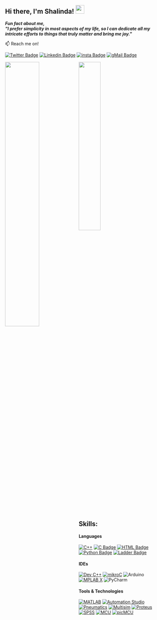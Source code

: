 ## Hi there, I'm Shalinda! <img src="https://user-images.githubusercontent.com/1303154/88677602-1635ba80-d120-11ea-84d8-d263ba5fc3c0.gif" width="28px" height="28px"/>
_**Fun fact about me, <br>
"I prefer simplicity in most aspects of my life, so I can dedicate all my intricate efforts to things that truly matter and bring me joy."**_

:mailbox: Reach me on!

[![Twitter Badge](https://img.shields.io/badge/-@rnshalinda-1ca0f1?style=flat&labelColor=1ca0f1&logo=twitter&logoColor=white&link=https://twitter.com/Ipenywis)](https://twitter.com/rnshalinda) 
[![Linkedin Badge](https://img.shields.io/badge/-Shalinda-0e76a8?style=flat&labelColor=0e76a8&logo=linkedin&logoColor=white)](https://www.linkedin.com/in/rnshalinda/) 
[![insta Badge](https://img.shields.io/badge/-@nxshalinda-e84393?style=flat&labelColor=e84393&logo=instagram&logoColor=white)](https://instagram.com/nxshalinda?igshid=ZGUzMzM3NWJiOQ==) 
[![gMail Badge](https://img.shields.io/badge/-nsrhewa-c0392b?style=flat&labelColor=c0392b&logo=gmail&logoColor=white)](mailto:nsrhewa@gmail.com)


<picture>
<source
  srcset="https://github-readme-stats.vercel.app/api?username=rnshalinda&show_icons=true&theme=dark"     
  media="(prefers-color-scheme: dark)"
/>
<source
  srcset="https://github-readme-stats.vercel.app/api?username=rnshalinda&show_icons=true"
  media="(prefers-color-scheme: light), (prefers-color-scheme: no-preference)"
/>
<img align ="left" width="47%" src="https://github-readme-stats.vercel.app/api?username=rnshalinda" />
</picture>

<img align ="top" width="37.5%" src="https://github-readme-stats.vercel.app/api/top-langs/?username=rnshalinda&size_weight=0.5&count_weight=0.5" />
<!--<br> line break -->

## Skills:

#### Languages

[![C++](https://img.shields.io/badge/c++-%2300599C.svg?style=for-the-badge&logo=c%2B%2B&logoColor=white)](#) 
[![C Badge](https://img.shields.io/badge/c-%2300599C.svg?style=for-the-badge&logo=c&logoColor=white)](#) 
[![HTML Badge](https://img.shields.io/badge/html5-%23E34F26.svg?style=for-the-badge&logo=html5&logoColor=white)](#) 
[![Python Badge](https://img.shields.io/badge/python-3670A0?style=for-the-badge&logo=python&logoColor=ffdd54)](#)
[![Ladder Badge](https://img.shields.io/badge/Ladder-%23E34F26.svg?style=for-the-badge&logo=ladder&logoColor=white)](#) 

#### IDEs

[![Dev C++](https://img.shields.io/badge/-Dev--C%2B%2B-%231178d4?style=flat-square)](#)
[![mikroC](https://img.shields.io/badge/-mikroC%20PRO-%23f44336?style=flat-square)](#)
![Arduino](https://img.shields.io/badge/ARDUINO_IDE-143?style=flat-square&logo=Arduino&logoColor=white&color=white&labelColor=0bccc2)
[![MPLAB X](https://img.shields.io/badge/-MPLAB%C2%AEX%20IDE-445d6e?style=flat-square)](#)
![PyCharm](https://img.shields.io/badge/PYCHARM-143?style=flat-square&logo=Pycharm&logoColor=black&color=f1e232&labelColor=08e703)

#### Tools & Technologies

[![MATLAB](https://img.shields.io/badge/MATLAB-%26%20SIMULINK-df6a11?style=flat-square)](#)
[![Automation Studio](https://img.shields.io/badge/-Automation%20Studio-%232986cc?style=flat-square)](#)
[![Pneumatics](https://img.shields.io/badge/-Pneumatics-%23239873?style=flat-square)](#)
[![Multisim](https://img.shields.io/badge/NI-Multisim-%23681fac?style=flat-square)](#)
[![Proteus](https://img.shields.io/badge/-PROTEUS%208.0-%2334819b?style=flat-square)](#)
[![SPSS](https://img.shields.io/badge/IBM%20-SPSS%20-%234e9be1?style=flat-square)](#)
[![MCU](https://img.shields.io/badge/NodeMCU-Arduino%20UNO-%230cbcb3?style=flat-square)](#)
[![picMCU](https://img.shields.io/badge/PIC-MCU-%23e68d31?style=flat-square)](#)


              
